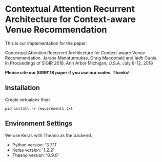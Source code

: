 # Contextual Attention Recurrent Architecture for Context-aware Venue Recommendation

This is our implementation for the paper:

Contextual Attention Recurrent Architecture for Context-aware Venue Recommendation. Jarana Manotumruksa, Craig Macdonald and Iadh Ounis. In Proceedings of SIGIR 2018, Ann Arbor Michigan, U.S.A. July 8-12, 2018

**Please cite our SIGIR'18 paper if you use our codes. Thanks!** 

## Installation
Create virtualenv then 
```
pip install -r requirements.txt
```

## Environment Settings
We use Keras with Theano as the backend. 
- Python version: '3.7.11'
- Keras version:  '1.2.2'
- Theano version: '0.9.0'
